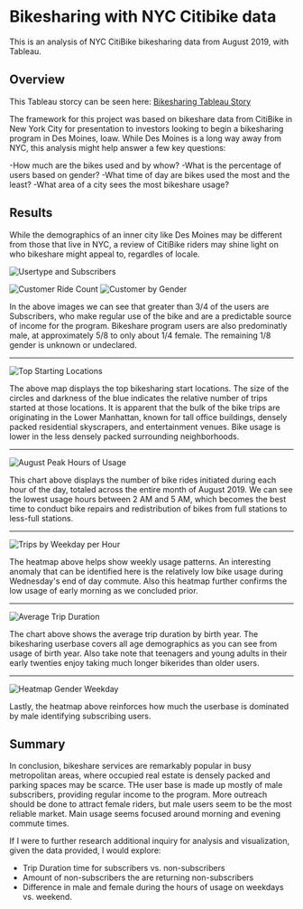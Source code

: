 # Bikesharing with NYC Citibike data

This is an analysis of NYC CitiBike bikesharing data from August 2019, with Tableau.

## Overview

This Tableau storcy can be seen here: [Bikesharing Tableau Story](https://public.tableau.com/views/NYCCitiBikeStory_16374220173300/BikeSharingAnalysis?:language=en-US&publish=yes&:display_count=n&:origin=viz_share_link)

The framework for this project was based on bikeshare data from CitiBike in New York City for presentation to investors looking to begin a bikesharing program in Des Moines, Ioaw. While Des Moines is a long way away from NYC, this analysis might help answer a few key questions:

-How much are the bikes used and by whow?
-What is the percentage of users based on gender?
-What time of day are bikes used the most and the least?
-What area of a city sees the most bikeshare usage?

## Results

While the demographics of an inner city like Des Moines may be different from those that live in NYC, a review of CitiBike riders may shine light on who bikeshare might appeal to, regardles of locale.

![Usertype and Subscribers](https://user-images.githubusercontent.com/88256967/142732498-305c30f1-e43a-41b3-a65a-19d7db0446e0.PNG)

![Customer Ride Count](https://user-images.githubusercontent.com/88256967/142732500-b0525afa-0c88-4447-82b9-8cd20cefc97e.PNG)
![Customer by Gender](https://user-images.githubusercontent.com/88256967/142732571-7e87716e-6405-4385-a98e-e738b9775354.PNG)

In the above images we can see that greater than 3/4 of the users are Subscribers, who make regular use of the bike and are a predictable source of income for the program. Bikeshare program users are also predominatly male, at approximately 5/8 to only about 1/4 female. The remaining 1/8 gender is unknown or undeclared.

-----------------------------------------------------------------------------------------

![Top Starting Locations](https://user-images.githubusercontent.com/88256967/142732645-0a4d31ba-5551-43ac-920d-24e5c3abefad.PNG)

The above map displays the top bikesharing start locations. The size of the circles and darkness of the blue indicates the relative number of trips started at those locations. It is apparent that the bulk of the bike trips are originating in the Lower Manhattan, known for tall office buildings, densely packed residential skyscrapers, and entertainment venues. Bike usage is lower in the less densely packed surrounding neighborhoods.

-----------------------------------
![August Peak Hours of Usage](https://user-images.githubusercontent.com/88256967/142732761-7190991c-c01b-4972-b2fe-17e8a526e2ab.PNG)

This chart above displays the number of bike rides initiated during each hour of the day, totaled across the entire month of August 2019. We can see the lowest usage hours between 2 AM and 5 AM, which becomes the best time to conduct bike repairs and redistribution of bikes from full stations to less-full stations.

--------------------------------------------------------------------------------------------------
![Trips by Weekday per Hour](https://user-images.githubusercontent.com/88256967/142732842-ff7673f7-c315-4223-a5a7-bea631f24700.PNG)

The heatmap above helps show weekly usage patterns. An interesting anomaly that can be identified here is the relatively low bike usage during Wednesday's end of day commute. Also this heatmap further confirms the low usage of early morning as we concluded prior.

---------------------------------------------------------
![Average Trip Duration](https://user-images.githubusercontent.com/88256967/142732978-a714a062-2654-450a-b8bb-87a941fc1de9.PNG)

The chart above shows the average trip duration by birth year. The bikesharing userbase covers all age demographics as you can see from usage of birth year. Also take note that teenagers and young adults in their early twenties enjoy taking much longer bikerides than older users.

----------------------------------------------------------------
![Heatmap Gender Weekday](https://user-images.githubusercontent.com/88256967/142733080-60b6a47e-6d68-4088-b991-bb13004210da.PNG)

Lastly, the heatmap above reinforces how much the userbase is dominated by male identifying subscribing users. 

## Summary

In conclusion, bikeshare services are remarkably popular in busy metropolitan areas, where occupied real estate is densely packed and parking spaces may be scarce. THe user base is made up mostly of male subscribers, providing regular income to the program. More outreach should be done to attract female riders, but male users seem to be the most reliable market. Main usage seems focused around morning and evening commute times.

If I were to further research additional inquiry for analysis and visualization, given the data provided, I would explore:
- Trip Duration time for subscribers vs. non-subscribers
- Amount of non-subscribers the are returning non-subscribers
- Difference in male and female during the hours of usage on weekdays vs. weekend.




